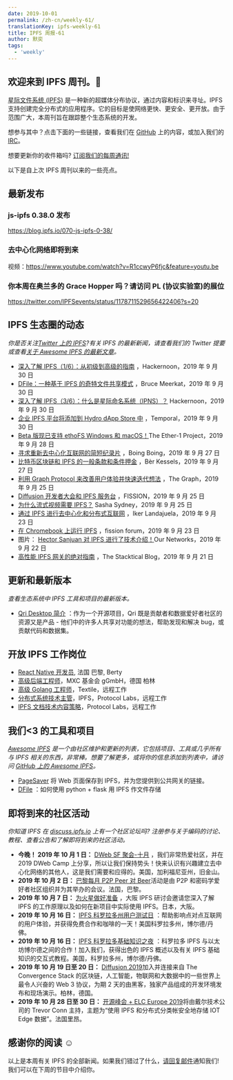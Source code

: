 ```yaml
---
date: 2019-10-01
permalink: /zh-cn/weekly-61/
translationKey: ipfs-weekly-61
title: IPFS 周报-61
author: 默奕
tags:
  - 'weekly'
---
```


## 欢迎来到 IPFS 周刊。👋

[星际文件系统 (IPFS)](https://ipfs.io/) 是一种新的超媒体分布协议，通过内容和标识来寻址。IPFS 支持创建完全分布式的应用程序。它的目标是使网络更快、更安全、更开放。由于范围广大，本周刊旨在跟踪整个生态系统的开发。

想参与其中？点击下面的一些链接，查看我们在 [GitHub](https://github.com/ipfs) 上的内容，或加入我们的 [IRC](https://riot.im/app/#/room/#ipfs:matrix.org)。

想要更新你的收件箱吗? [订阅我们的每周通讯!](http://eepurl.com/gL2Pi5)

以下是自上次 IPFS 周刊以来的一些亮点。

## 最新发布

### js-ipfs 0.38.0 发布

https://blog.ipfs.io/070-js-ipfs-0-38/

### 去中心化网络即将到来

视频：https://www.youtube.com/watch?v=R1ccwyP6fjc&feature=youtu.be

### 你本周在奥兰多的 Grace Hopper 吗？请访问 PL (协议实验室)的展位

https://twitter.com/IPFSevents/status/1178711529656422406?s=20

## IPFS 生态圈的动态

_你是否关注[Twitter 上的 IPFS](https://twitter.com/IPFSbot)?有关 IPFS 的最新新闻，请查看我们的 Twitter 提要或查看[关于 Awesome IPFS 的最新文章](https://awesome.ipfs.io/articles/)。_

- [深入了解 IPFS（1/6）：从初级到高级的指南](https://hackernoon.com/understanding-ipfs-in-depth-1-5-a-beginner-to-advanced-guide-e937675a8c8a) ，Hackernoon，2019 年 9 月 30 日
- [DFile：一种基于 IPFS 的奇特文件共享模式](https://medium.com/@bruce.meerkat/dfile-a-fancy-ipfs-based-file-sharing-mode-e640e081f2c5) ，Bruce Meerkat，2019 年 9 月 30 日
- [深入了解 IPFS（3/6）：什么是星际命名系统（IPNS）？](https://hackernoon.com/understanding-ipfs-in-depth-3-6-what-is-interplanetary-naming-system-ipns-9aca71e4c13b) Hackernoon，2019 年 9 月 30 日
- [企业 IPFS 平台将添加到 Hydro dApp Store 中](https://medium.com/temporal-cloud/enterprise-ipfs-platform-to-be-added-to-hydro-dapp-store-97958062631a) ，Temporal，2019 年 9 月 30 日
- [Beta 版现已支持 ethoFS Windows 和 macOS！](https://medium.com/@Ether1Official/the-latest-updates-to-ethofs-and-what-they-mean-50c8d780e59d)The Ether-1 Project，2019 年 9 月 28 日
- [寻求重新去中心化互联网的简短纪录片](https://boingboing.net/2019/09/27/decentralize-or-die-2.html) ，Boing Boing，2019 年 9 月 27 日
- [比特币区块链和 IPFS 的一般条款和条件押金](https://berk.es/2019/09/27/algemene-voorwaarden-deponeren-met-bitcoin-blockchain-en-ipfs/) ，Bèr Kessels，2019 年 9 月 27 日
- [利用 Graph Protocol 来改善用户体验并快速迭代想法](https://unlock-protocol.com/blog/the-graph-blog-post/) ，The Graph，2019 年 9 月 25 日
- [Diffusion 开发者大会和 IPFS 服务台](https://blog.fission.codes/diffusion-developer-conference-with-ipfs-helpdesk/) ，FISSION，2019 年 9 月 25 日
- [为什么流式视频需要 IPFS？](https://dev.to/sashasydney99/why-ipfs-is-needed-in-video-streaming-3aj) Sasha Sydney，2019 年 9 月 25 日
- [通过 IPFS 进行去中心化和分布式互联网](https://soka.gitlab.io/blog/post/2019-09-23-ipfs/) ，Iker Landajuela，2019 年 9 月 23 日
- [在 Chromebook 上运行 IPFS](https://talk.fission.codes/t/running-ipfs-on-chromebooks/271) ，fission forum，2019 年 9 月 23 日
- 图片： [Hector Sanjuan 对 IPFS 进行了技术介绍！](https://twitter.com/_ournetworks/status/1175813420047831045?s=20)Our Networks，2019 年 9 月 22 日
- [高性能 IPFS 网关的绝对指南](https://blog.stacktical.com/ipfs/gateway/dapp/2019/09/21/ipfs-server-google-cloud-platform.html) ，The Stacktical Blog，2019 年 9 月 21 日

## 更新和最新版本

_查看生态系统中 IPFS 工具和项目的最新版本。_

- [Qri Desktop 简介](https://qri.io/desktop/) ：作为一个开源项目，Qri 既是贡献者和数据爱好者社区的资源又是产品 - 他们中的许多人共享对功能的想法，帮助发现和解决 bug，或贡献代码和数据集。

## 开放 IPFS 工作岗位

- [React Native 开发员](https://berty.tech/jobs/react-native-developer/), 法国 巴黎, Berty
- [高级后端工程师](https://www.golangprojects.com/golang-go-job-dcr-Senior-Backend-Engineer-Berlin-MXC-Foundation-gGmbH.html)，MXC 基金会 gGmbH，德国 柏林
- [高级 Golang 工程师](https://www.golangprojects.com/golang-go-job-def-Senior-Golang-Engineer-Remote-Textile.html)，Textile，远程工作
- [分布式系统技术主管](https://jobs.lever.co/protocol/9283f9b0-de64-4e1f-a221-5d02b0202198)，IPFS，Protocol Labs，远程工作
- [IPFS 文档技术内容策略](https://jobs.lever.co/protocol/e7db2c84-afd7-44a4-9a27-449c751d8289)，Protocol Labs，远程工作

## 我们<3 的工具和项目

_[Awesome IPFS](https://awesome.ipfs.io/) 是一个由社区维护和更新的列表，它包括项目、工具或几乎所有与 IPFS 相关的东西，非常棒。想要了解更多，或将你的信息添加到列表中，请访问 [GitHub 上的 Awesome IPFS](https://github.com/ipfs/awesome-ipfs)。_

- [PageSaver](https://pagesaver.dweb.tools/) 将 Web 页面保存到 IPFS，并为您提供到公共网关的链接。
- [DFile](https://medium.com/@bruce.meerkat/dfile-how-to-use-ipfs-as-a-file-storage-by-python-flask-7906334e832a) ：如何使用 python + flask 用 IPFS 作文件存储

## 即将到来的社区活动

_你知道 IPFS 在 [discuss.ipfs.io](https://discuss.ipfs.io/) 上有一个社区论坛吗? 注册参与关于编码的讨论、教程、查看公告和了解即将到来的社区活动。_

- **今晚！ 2019 年 10 月 1 日：** [DWeb SF 聚会-十月](https://www.eventbrite.com/e/dweb-sf-meet-up-october-tickets-73850257107) ，我们非常热爱社区，并在 2019 DWeb Camp 上分享，所以让我们保持势头！快来认识有兴趣建立去中心化网络的其他人，这是我们需要和应得的。美国，加利福尼亚州，旧金山。
- **2019 年 10 月 2 日：** [巴黎每月 P2P Peer 对 Beer](https://p2p.paris/en/event/monthly-2/)活动是由 P2P 和密码学爱好者社区组织并为其举办的会议。法国，巴黎。
- **2019 年 10 月 7 日：** [为火星做好准备](https://www.eventbrite.com/e/ipfs-workshop-in-osaka-tickets-73598149045) ，大阪 IPFS 研讨会邀请您深入了解 IPFS 的工作原理以及如何在新项目中实际使用 IPFS。日本，大阪。
- **2019 年 10 月 16 日：** [IPFS 科罗拉多州用户测试日](https://www.meetup.com/IPFS-Colorado/events/264964856) ：帮助影响点对点互联网的用户体验，并获得免费合作和咖啡的一天！美国科罗拉多州，博尔德/丹佛。
- **2019 年 10 月 16 日：** [IPFS 科罗拉多基础知识之夜](https://www.meetup.com/IPFS-Colorado/events/265003484) ：科罗拉多 IPFS 与以太坊博尔德之间的合作！加入我们，获得出色的 IPFS 概述以及有关 IPFS 基础知识的交互式教程。美国，科罗拉多州，博尔德/丹佛。
- **2019 年 10 月 19 日至 20 日：** [Diffusion 2019](https://diffusion.events/)加入并连接来自 The Convergence Stack 的区块链，人工智能，物联网和大数据中的一些世界上最令人兴奋的 Web 3 协议，为期 2 天的由黑客，独家产品组成的开发环境发布和现场演示。柏林，德国。
- **2019 年 10 月 28 日至 30 日：** [开源峰会 + ELC Europe 2019](https://osseu19.sched.com/event/TLD8)将由戴尔技术公司的 Trevor Conn 主持，主题为“使用 IPFS 和分布式分类帐安全地存储 IOT Edge 数据”。法国里昂。

## 感谢你的阅读 ☺️

以上是本周有关 IPFS 的全部新闻。如果我们错过了什么，[请回复邮件](mailto:newsletter@ipfs.io)通知我们! 我们可以在下周的节目中介绍你。
